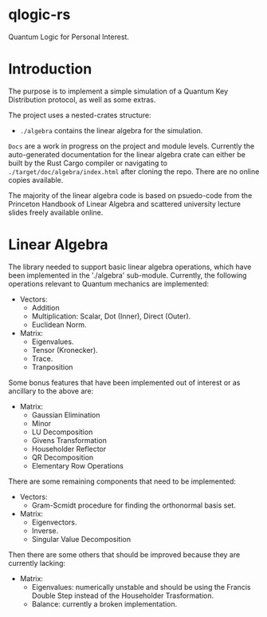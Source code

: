 # qlogic-rs
Quantum Logic for Personal Interest.

# Introduction

The purpose is to implement a simple simulation of a Quantum Key Distribution protocol, as well as some extras.

The project uses a nested-crates structure:
- `./algebra` contains the linear algebra for the simulation.

`Docs` are a work in progress on the project and module levels. Currently the auto-generated documentation for the linear algebra crate can either be built by the Rust Cargo compiler or navigating to `./target/doc/algebra/index.html` after cloning the repo. There are no online copies available.

The majority of the linear algebra code is based on psuedo-code from the Princeton Handbook of Linear Algebra and scattered university lecture slides freely available online. 

# Linear Algebra
The library needed to support basic linear algebra operations, which have been implemented in the './algebra' sub-module. Currently, the following operations relevant to Quantum mechanics are implemented:
- Vectors:
    - Addition
    - Multiplication: Scalar, Dot (Inner), Direct (Outer).
    - Euclidean Norm.
- Matrix:
    - Eigenvalues. 
    - Tensor (Kronecker).
    - Trace.
    - Tranposition

Some bonus features that have been implemented out of interest or as ancillary to the above are:
- Matrix:
    - Gaussian Elimination
    - Minor
    - LU Decomposition
    - Givens Transformation
    - Householder Reflector
    - QR Decomposition
    - Elementary Row Operations

There are some remaining components that need to be implemented:
- Vectors:
    - Gram-Scmidt procedure for finding the orthonormal basis set.
- Matrix:
    - Eigenvectors.
    - Inverse.
    - Singular Value Decomposition

Then there are some others that should be improved because they are currently lacking:
- Matrix:
    - Eigenvalues: numerically unstable and should be using the Francis Double Step instead of the Householder Trasformation.
    - Balance: currently a broken implementation.

